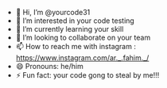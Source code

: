 - 👋 Hi, I’m @yourcode31
- 👀 I’m interested in your code testing
- 🌱 I’m currently learning your skill
- 💞️ I’m looking to collaborate on your team
- 📫 How to reach me with instagram : https://www.instagram.com/ar._.fahim._/
- 😄 Pronouns: he/him
- ⚡ Fun fact: your code gong to steal by me!!!
